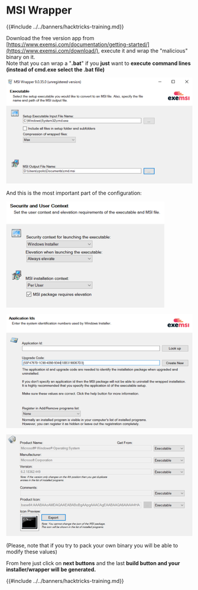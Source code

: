 # MSI Wrapper

{{#include ../../banners/hacktricks-training.md}}

Download the free version app from [https://www.exemsi.com/documentation/getting-started/](https://www.exemsi.com/download/), execute it and wrap the "malicious" binary on it.\
Note that you can wrap a "**.bat**" if you **just** want to **execute** **command lines (instead of cmd.exe select the .bat file)**

![](<../../images/image (417).png>)

And this is the most important part of the configuration:

![](<../../images/image (312).png>)

![](<../../images/image (346).png>)

![](<../../images/image (1072).png>)

(Please, note that if you try to pack your own binary you will be able to modify these values)

From here just click on **next buttons** and the last **build button and your installer/wrapper will be generated.**

{{#include ../../banners/hacktricks-training.md}}

